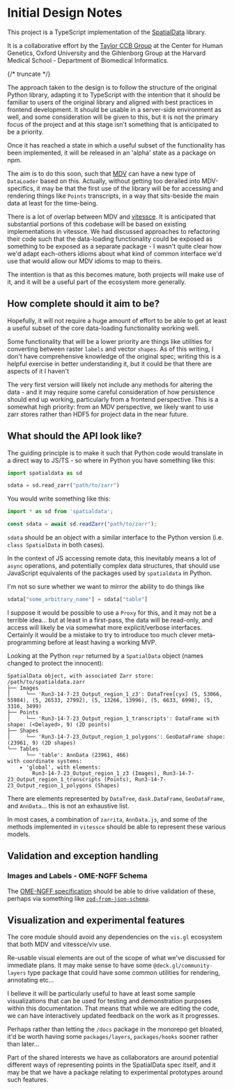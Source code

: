 # Initial Design Notes

This project is a TypeScript implementation of the [SpatialData](https://spatialdata.scverse.org/en/stable/) library.

It is a collaborative effort by the [Taylor CCB Group](https://github.com/Taylor-CCB-Group) at the Center for Human Genetics, Oxford University and the Gihlenborg Group at the Harvard Medical School - Department of Biomedical Informatics.

{/* truncate */}

The approach taken to the design is to follow the structure of the original Python library, adapting it to TypeScript with the intention that it should be familiar to users of the original library and aligned with best practices in frontend development. It should be usable in a server-side environment as well, and some consideration will be given to this, but it is not the primary focus of the project and at this stage isn't something that is anticipated to be a priority.

Once it has reached a state in which a useful subset of the functionality has been implemented, it will be released in an 'alpha' state as a package on npm.

The aim is to do this soon, such that [MDV](https://mdv.ndm.ox.ac.uk/) can have a new type of `DataLoader` based on this. Actually, without getting too derailed into MDV-specifics, it may be that the first use of the library will be for accessing and rendering things like `Points` transcripts, in a way that sits-beside the main data at least for the time-being.

There is a lot of overlap between MDV and [vitessce](https://vitessce.io/). It is anticipated that substantial portions of this codebase will be based on existing implementations in vitessce. We had discussed approaches to refactoring their code such that the data-loading functionality could be exposed as something to be exposed as a separate package - I wasn't quite clear how we'd adapt each-others idioms about what kind of common interface we'd use that would allow our MDV idioms to map to theirs.

The intention is that as this becomes mature, both projects will make use of it, and it will be a useful part of the ecosystem more generally.

## How complete should it aim to be?

Hopefully, it will not require a huge amount of effort to be able to get at least a useful subset of the core data-loading functionality working well.

Some functionality that will be a lower priority are things like utilities for converting between raster `labels` and vector `shapes`. As of this writing, I don't have comprehensive knowledge of the original spec; writing this is a helpful exercise in better understanding it, but it could be that there are aspects of it I haven't

The very first version will likely not include any methods for altering the data - and it may require some careful consideration of how persistence should end up working, particularly from a frontend perspective. This is a somewhat high priority: from an MDV perspective, we likely want to use zarr stores rather than HDF5 for project data in the near future.

## What should the API look like?

The guiding principle is to make it such that Python code would translate in a direct way to JS/TS - so where in Python you have something like this:

```python
import spatialdata as sd

sdata = sd.read_zarr("path/to/zarr")
```

You would write something like this:

```ts
import * as sd from 'spatialdata';

const sdata = await sd.readZarr("path/to/zarr");
```

`sdata` should be an object with a similar interface to the Python version (i.e. `class SpatialData` in both cases).

In the context of JS accessing remote data, this inevitably means a lot of `async` operations, and potentially complex data structures, that should use JavaScript equivalents of the packages used by `spatialdata` in Python.

I'm not so sure whether we want to mirror the ability to do things like

```python
sdata["some_arbitrary_name"] = sdata["table"]
```

I suppose it would be possible to use a `Proxy` for this, and it may not be a terrible idea... but at least in a first-pass, the data will be read-only, and access will likely be via somewhat more explicit/verbose interfaces. Certainly it would be a mistake to try to introduce too much clever meta-programming before at least having a working MVP.


Looking at the Python `repr` returned by a `SpatialData` object (names changed to protect the innocent):

```
SpatialData object, with associated Zarr store: /path/to/spatialdata.zarr
├── Images
│     └── 'Run3-14-7-23_Output_region_1_z3': DataTree[cyx] (5, 53066, 55984), (5, 26533, 27992), (5, 13266, 13996), (5, 6633, 6998), (5, 3316, 3499)
├── Points
│     └── 'Run3-14-7-23_Output_region_1_transcripts': DataFrame with shape: (<Delayed>, 9) (2D points)
├── Shapes
│     └── 'Run3-14-7-23_Output_region_1_polygons': GeoDataFrame shape: (23961, 9) (2D shapes)
└── Tables
      └── 'table': AnnData (23961, 466)
with coordinate systems:
    ▸ 'global', with elements:
        Run3-14-7-23_Output_region_1_z3 (Images), Run3-14-7-23_Output_region_1_transcripts (Points), Run3-14-7-23_Output_region_1_polygons (Shapes)
```

There are elements represented by `DataTree`, `dask.DataFrame`, `GeoDataFrame`, and `AnnData`... this is not an exhaustive list.

In most cases, a combination of `zarrita`, `AnnData.js`, and some of the methods implemented in `vitessce` should be able to represent these various models.


## Validation and exception handling

### Images and Labels - OME-NGFF Schema

The [OME-NGFF specification](https://github.com/ome/ngff) should be able to drive validation of these, perhaps via something like [`zod-from-json-schema`](https://www.npmjs.com/package/zod-from-json-schema).

## Visualization and experimental features

The core module should avoid any dependencies on the `vis.gl` ecosystem that both MDV and vitessce/viv use.

Re-usable visual elements are out of the scope of what we've discussed for immediate plans. It may make sense to have some `@deck.gl/community-layers` type package that could have some common utilities for rendering, annotating etc...

I believe it will be particularly useful to have at least some sample visualizations that can be used for testing and demonstration purposes within this documentation. That means that while we are editing the code, we can have interactively updated feedback on the work as it progresses.

Perhaps rather than letting the `/docs` package in the monorepo get bloated, it'd be worth having some `packages/layers`, `packages/hooks` sooner rather than later...

Part of the shared interests we have as collaborators are around potential different ways of representing points in the SpatialData spec itself, and it may be that we have a package relating to experimental prototypes around such features.
